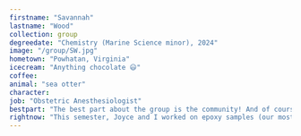 ```yaml
---
firstname: "Savannah"
lastname: "Wood"
collection: group
degreedate: "Chemistry (Marine Science minor), 2024"
image: "/group/SW.jpg"
hometown: "Powhatan, Virginia"
icecream: "Anything chocolate 😃"
coffee:
animal: "sea otter"
character:
job: "Obstetric Anesthesiologist"
bestpart: "The best part about the group is the community! And of course, pie night at the Meldrums’ house!!"
rightnow: "This semester, Joyce and I worked on epoxy samples (our most recent epoxy was made in the heat chamber) and afterwards we started to measure them under the magnet with Tyler’s help."
---
```

